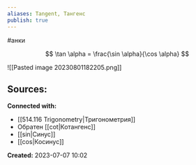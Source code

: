 ```yaml
---
aliases: Tangent, Тангенс
publish: true
---
```

#анки

$$
\tan \alpha = \frac{\sin \alpha}{\cos \alpha}
$$

![[Pasted image 20230801182205.png]]





**Sources:**
- 


**Connected with:**
- [[514.116 Trigonometry|Тригонометрия]]
- Обратен [[cot|Котангенс]]
- [[sin|Синус]]
- [[cos|Косинус]]



**Created:** 2023-07-07 10:02